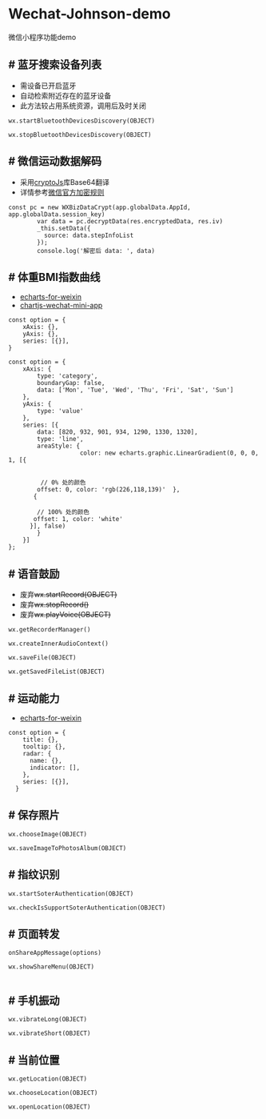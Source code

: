 # Wechat-Johnson-demo
微信小程序功能demo

## # 蓝牙搜索设备列表
- 需设备已开启蓝牙<br>
- 自动检索附近存在的蓝牙设备
- 此方法较占用系统资源，调用后及时关闭
```
wx.startBluetoothDevicesDiscovery(OBJECT)

wx.stopBluetoothDevicesDiscovery(OBJECT)
```

## # 微信运动数据解码
- 采用[cryptoJs](https://github.com/gwjjeff/cryptojs)库Base64翻译
- 详情参考[微信官方加密规则](https://developers.weixin.qq.com/miniprogram/dev/api/signature.html)

```
const pc = new WXBizDataCrypt(app.globalData.AppId, app.globalData.session_key)
        var data = pc.decryptData(res.encryptedData, res.iv)
        _this.setData({
          source: data.stepInfoList
        });
        console.log('解密后 data: ', data)
```

## # 体重BMI指数曲线
- [echarts-for-weixin](https://github.com/ecomfe/echarts-for-weixin)
- [chartjs-wechat-mini-app](https://github.com/xiabingwu/chartjs-wechat-mini-app)

```
const option = {
    xAxis: {},
    yAxis: {},
    series: [{}],
}
```

```
const option = {
    xAxis: {
        type: 'category',
        boundaryGap: false,
        data: ['Mon', 'Tue', 'Wed', 'Thu', 'Fri', 'Sat', 'Sun']
    },
    yAxis: {
        type: 'value'
    },
    series: [{
        data: [820, 932, 901, 934, 1290, 1330, 1320],
        type: 'line',
        areaStyle: {
                    color: new echarts.graphic.LinearGradient(0, 0, 0, 1, [{
    
    
         // 0% 处的颜色   
        offset: 0, color: 'rgb(226,118,139)'  },
       {
        
        // 100% 处的颜色
       offset: 1, color: 'white' 
      }], false)
        }
    }]
};
```

## # 语音鼓励
- 废弃~~wx.startRecord(OBJECT)~~
- 废弃~~wx.stopRecord()~~
- 废弃~~wx.playVoice(OBJECT)~~


```
wx.getRecorderManager()

wx.createInnerAudioContext()

wx.saveFile(OBJECT)

wx.getSavedFileList(OBJECT)

```
## # 运动能力
- [echarts-for-weixin](https://github.com/ecomfe/echarts-for-weixin)

```
const option = {
    title: {},
    tooltip: {},
    radar: {
      name: {},
      indicator: [],
    },
    series: [{}],
  }
```
## # 保存照片

```
wx.chooseImage(OBJECT)

wx.saveImageToPhotosAlbum(OBJECT)
```
## # 指纹识别

```
wx.startSoterAuthentication(OBJECT)

wx.checkIsSupportSoterAuthentication(OBJECT)

```
## # 页面转发

```
onShareAppMessage(options)

wx.showShareMenu(OBJECT)


```
## # 手机振动

```
wx.vibrateLong(OBJECT)

wx.vibrateShort(OBJECT)

```
## # 当前位置

```
wx.getLocation(OBJECT)

wx.chooseLocation(OBJECT)

wx.openLocation(OBJECT)

```




